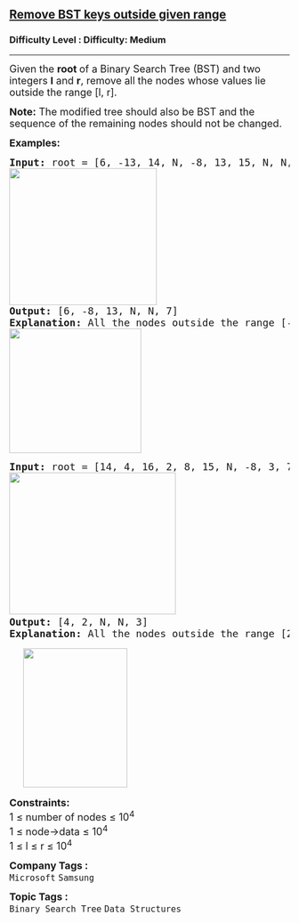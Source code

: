 <h2><a href="https://www.geeksforgeeks.org/problems/remove-bst-keys-outside-given-range/1?timeMachineDate=2025-10-16">Remove BST keys outside given range</a></h2><h3>Difficulty Level : Difficulty: Medium</h3><hr><div class="problems_problem_content__Xm_eO"><p><span style="font-size: 18px;">Given the <strong>root </strong>of a Binary Search Tree (BST) and two integers <strong>l</strong> and <strong>r</strong>, remove all the nodes whose values lie outside the range [l, r].</span></p>
<p><span style="font-size: 18px;"><strong>Note:</strong> The modified tree should also be BST and the sequence of the remaining nodes should not be changed.</span></p>
<p><strong><span style="font-size: 18px;">Examples:</span></strong></p>
<pre><strong><span style="font-size: 18px;">Input: </span></strong><span style="font-size: 18px;">root = [6, -13, 14, N, -8, 13, 15, N, N, 7], </span><span style="font-size: 18px;">l = -10, r = 13</span>
<span style="font-size: 18px;"><img src="https://media.geeksforgeeks.org/img-practice/prod/addEditProblem/913250/Web/Other/blobid0_1760417976.jpg" width="265" height="246"></span>
<strong><span style="font-size: 18px;">Output: </span></strong><span style="font-size: 18px;">[6, -8, 13, N, N, 7]</span><br><strong><span style="font-size: 18px;">Explanation: </span></strong><span style="font-size: 18px;">All the nodes outside the range [-10, 13] are removed and the modified tree is a valid BST.</span>
<span style="font-size: 18px;"><img src="https://media.geeksforgeeks.org/img-practice/prod/addEditProblem/913250/Web/Other/blobid1_1760417983.jpg" width="237" height="224"></span>
</pre>
<pre><strong><span style="font-size: 18px;">Input: </span></strong><span style="font-size: 18px;">root = [14, 4, 16, 2, 8, 15, N, -8, 3, 7, 10], </span><span style="font-size: 18px;">l = 2, r = 6</span><span style="font-size: 18px;"><br></span><img src="https://media.geeksforgeeks.org/img-practice/prod/addEditProblem/913250/Web/Other/blobid2_1760444733.jpg" width="299" height="255"> <br><strong><span style="font-size: 18px;">Output: </span></strong><span style="font-size: 18px;">[4, 2, N, N, 3]</span>
<strong><span style="font-size: 18px;">Explanation: </span></strong><span style="font-size: 18px;">All the nodes outside the range [2, 6] are removed and the modified tree is a valid BST.</span><br><br>&nbsp; &nbsp;<img src="https://media.geeksforgeeks.org/img-practice/prod/addEditProblem/913250/Web/Other/blobid1_1760444076.jpg" width="187" height="250"></pre>
<div><strong><span style="font-size: 18px;">Constraints:</span></strong></div>
<div><span style="font-size: 18px;">1 ≤ number of nodes ≤ 10<sup>4</sup><br>1 ≤ node-&gt;data ≤ 10<sup>4</sup></span></div>
<div><span style="font-size: 18px;"><span style="font-size: 18px;">1 ≤ l&nbsp;</span></span><span style="font-size: 18px;">≤ r ≤ 10<sup>4</sup></span></div></div><p><span style=font-size:18px><strong>Company Tags : </strong><br><code>Microsoft</code>&nbsp;<code>Samsung</code>&nbsp;<br><p><span style=font-size:18px><strong>Topic Tags : </strong><br><code>Binary Search Tree</code>&nbsp;<code>Data Structures</code>&nbsp;